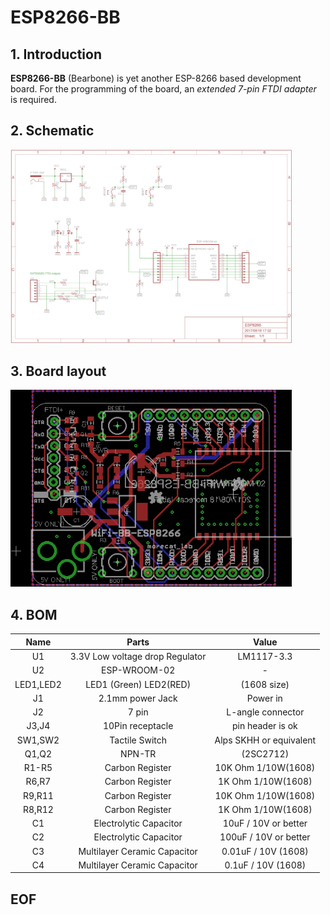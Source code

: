 
# ESP8266-BB

## 1. Introduction

**ESP8266-BB** (Bearbone) is yet another ESP-8266 based development board. 
For the programming of the board, an *extended 7-pin FTDI adapter* is required.

## 2. Schematic

<img src="ESP8266-schematic.png" alt="Schematic" width=450>

## 3. Board layout

<img src="ESP8266-board.png" alt="Board Layout" width=450>

## 4. BOM

|     Name   |          Parts                    |   Value                 |
|  :-------: | :-------------------------------: | :---------------------: |
|     U1     |  3.3V Low voltage drop Regulator  | LM1117-3.3              | 
|     U2     |  ESP-WROOM-02                     | -                       | 
|  LED1,LED2 |  LED1 (Green)  LED2(RED)          | (1608 size)             | 
|     J1     |  2.1mm power Jack                 | Power in                | 
|     J2     |  7 pin                            | L-angle connector       | 
|   J3,J4    |  10Pin receptacle                 | pin header is ok        | 
|  SW1,SW2   |  Tactile Switch                   | Alps SKHH or equivalent | 
|   Q1,Q2    |  NPN-TR                           | (2SC2712)               | 
|   R1-R5    |  Carbon Register                  | 10K Ohm 1/10W(1608)     | 
|   R6,R7    |  Carbon Register                  | 1K Ohm 1/10W(1608)      | 
|   R9,R11   |  Carbon Register                  | 10K Ohm 1/10W(1608)     | 
|   R8,R12   |  Carbon Register                  | 1K Ohm 1/10W(1608)      | 
|     C1     |  Electrolytic  Capacitor          | 10uF / 10V or better    |
|     C2     |  Electrolytic  Capacitor          | 100uF / 10V or better   |
|     C3     |  Multilayer Ceramic  Capacitor    | 0.01uF / 10V (1608)     |
|     C4     |  Multilayer Ceramic  Capacitor    | 0.1uF / 10V (1608)      |

## EOF